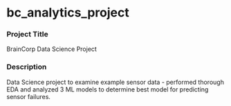 # bc_analytics_project

### Project Title
BrainCorp Data Science Project

### Description
Data Science project to examine example sensor data - performed thorough EDA and analyzed 3 ML models to determine best model for predicting sensor failures.
